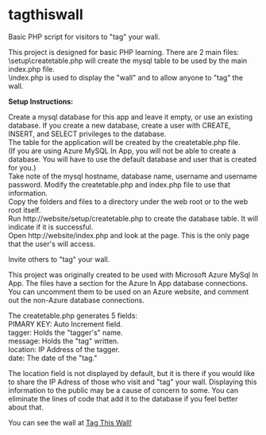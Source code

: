 # tagthiswall
<p>Basic PHP script for visitors to "tag" your wall.</p>

<p>This project is designed for basic PHP learning. There are 2 main files:<br />
\setup\createtable.php will create the mysql table to be used by the main index.php file.<br />
\index.php is used to display the "wall" and to allow anyone to "tag" the wall.</p>

<p><b>Setup Instructions:</b></p>
Create a mysql database for this app and leave it empty, or use an existing database. If you create a new database, create a user with CREATE, INSERT, and SELECT privileges to the database.<br />
The table for the application will be created by the createtable.php file.<br />
(If you are using Azure MySQL In App, you will not be able to create a database. You will have to use the default database and user that is created for you.)<br />
Take note of the mysql hostname, database name, username and username password. Modify the createtable.php and index.php file to use that information.<br />
Copy the folders and files to a directory under the web root or to the web root itself.<br />
Run http://website/setup/createtable.php to create the database table. It will indicate if it is successful.<br />
Open http://website/index.php and look at the page. This is the only page that the user's will access.</p>

<p>Invite others to "tag" your wall.</p>

<p>This project was originally created to be used with Microsoft Azure MySql In App. The files have a section for the Azure In App database connections. You can uncomment them to be used on an Azure website, and comment out the non-Azure database connections.</p>

<p>The createtable.php generates 5 fields:<br />
PIMARY KEY: Auto Increment field.<br />
tagger: Holds the "tagger's" name.<br />
message: Holds the "tag" written.<br />
location: IP Address of the tagger.<br />
date: The date of the "tag."</p>

<p>The location field is not displayed by default, but it is there if you would like to share the IP Adress of those who visit and "tag" your wall. Displaying this information to the public may be a cause of concern to some. You can eliminate the lines of code that add it to the database if you feel better about that.</p>

<p>You can see the wall at <a href="http://harold.azurewebsites.net/">Tag This Wall!</a></p>
